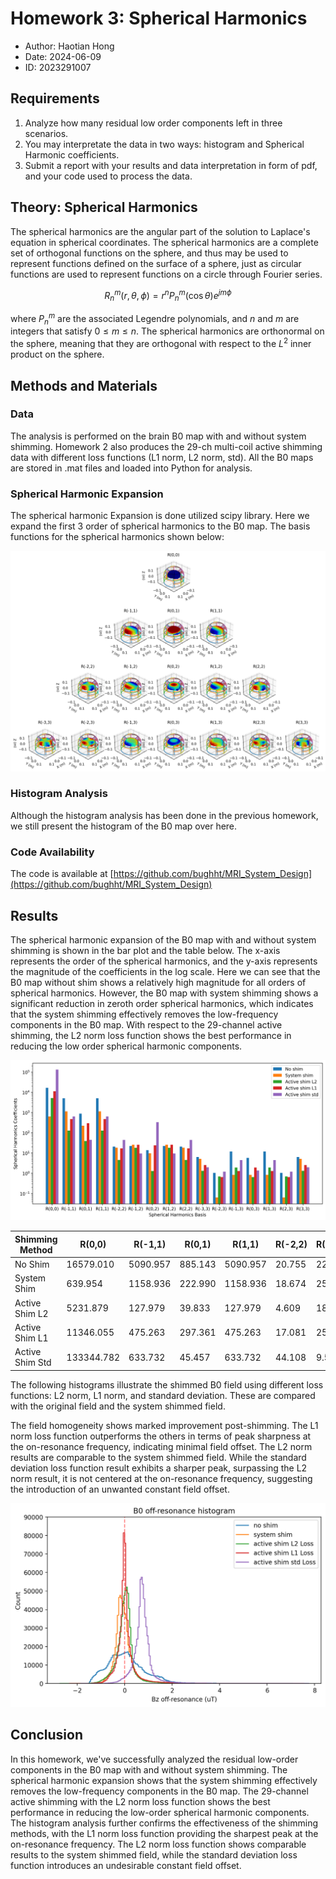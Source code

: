 # Homework 3: Spherical Harmonics

+ Author: Haotian Hong
+ Date: 2024-06-09
+ ID: 2023291007

## Requirements

1. Analyze how many residual low order components left in three scenarios.
2. You may interpretate the data in two ways: histogram and Spherical Harmonic coefficients.
3. Submit a report with your results and data interpretation in form of pdf, and your code used to process the data.

## Theory: Spherical Harmonics

The spherical harmonics are the angular part of the solution to Laplace's equation in spherical coordinates. The spherical harmonics are a complete set of orthogonal functions on the sphere, and thus may be used to represent functions defined on the surface of a sphere, just as circular functions are used to represent functions on a circle through Fourier series.

$$R_n^m(r,\theta,\phi) = r^nP_n^m(\cos\theta)e^{jm\phi}$$

where $P_n^m$ are the associated Legendre polynomials, and $n$ and $m$ are integers that satisfy $0\leq m\leq n$. The spherical harmonics are orthonormal on the sphere, meaning that they are orthogonal with respect to the $L^2$ inner product on the sphere.

## Methods and Materials

### Data

The analysis is performed on the brain B0 map with and without system shimming. Homework 2 also produces the 29-ch multi-coil active shimming data with different loss functions (L1 norm, L2 norm, std). All the B0 maps are stored in .mat files and loaded into Python for analysis.

### Spherical Harmonic Expansion

The spherical harmonic Expansion is done utilized scipy library. Here we expand the first 3 order of spherical harmonics to the B0 map. The basis functions for the spherical harmonics shown below:

![](figs/SP_basis.png)

### Histogram Analysis

Although the histogram analysis has been done in the previous homework, we still present the histogram of the B0 map over here.

### Code Availability

The code is available at [https://github.com/bughht/MRI_System_Design](https://github.com/bughht/MRI_System_Design)

## Results

The spherical harmonic expansion of the B0 map with and without system shimming is shown in the bar plot and the table below. The x-axis represents the order of the spherical harmonics, and the y-axis represents the magnitude of the coefficients in the log scale. Here we can see that the B0 map without shim shows a relatively high magnitude for all orders of spherical harmonics. However, the B0 map with system shimming shows a significant reduction in zeroth order spherical harmonics, which indicates that the system shimming effectively removes the low-frequency components in the B0 map. With respect to the 29-channel active shimming, the L2 norm loss function shows the best performance in reducing the low order spherical harmonic components.

![](figs/SP%20bar.png)

|Shimming Method|R(0,0)|R(-1,1)|R(0,1)|R(1,1)|R(-2,2)|R(-1,2)|R(0,2)|R(1,2)|R(2,2)|R(-3,3)|R(-2,3)|R(-1,3)|R(0,3)|R(1,3)|R(2,3)|R(3,3)|
|---|---|---|---|---|---|---|---|---|---|---|---|---|---|---|---|---|
| No Shim | 16579.010 | 5090.957 | 885.143 | 5090.957 | 20.755 | 22.654 | 14.172 | 22.654 | 20.755 | 6.519 | 1.057 | 11.846 | 5.758 | 11.846 | 1.057 | 6.519 | 
| System Shim | 639.954 | 1158.936 | 222.990 | 1158.936 | 18.674 | 25.885 | 9.885 | 25.885 | 18.674 | 5.263 | 0.064 | 0.835 | 0.830 | 0.835 | 0.064 | 5.263 | 
| Active Shim L2 | 5231.879 | 127.979 | 39.833 | 127.979 | 4.609 | 18.505 | 1.307 | 18.505 | 4.609 | 1.325 | 0.706 | 1.932 | 0.661 | 1.932 | 0.706 | 1.325 | 
| Active Shim L1 | 11346.055 | 475.263 | 297.361 | 475.263 | 17.081 | 25.539 | 24.252 | 25.539 | 17.081 | 2.547 | 0.657 | 1.310 | 1.927 | 1.310 | 0.657 | 2.547 | 
| Active Shim Std | 133344.782 | 633.732 | 45.457 | 633.732 | 44.108 | 9.537 | 333.521 | 9.537 | 44.108 | 2.010 | 1.228 | 4.579 | 1.370 | 4.579 | 1.228 | 2.010 | 

The following histograms illustrate the shimmed B0 field using different loss functions: L2 norm, L1 norm, and standard deviation. These are compared with the original field and the system shimmed field.

The field homogeneity shows marked improvement post-shimming. The L1 norm loss function outperforms the others in terms of peak sharpness at the on-resonance frequency, indicating minimal field offset. The L2 norm results are comparable to the system shimmed field. While the standard deviation loss function result exhibits a sharper peak, surpassing the L2 norm result, it is not centered at the on-resonance frequency, suggesting the introduction of an unwanted constant field offset.

![hist](figs/hist.png)

## Conclusion

In this homework, we've successfully analyzed the residual low-order components in the B0 map with and without system shimming. The spherical harmonic expansion shows that the system shimming effectively removes the low-frequency components in the B0 map. The 29-channel active shimming with the L2 norm loss function shows the best performance in reducing the low-order spherical harmonic components. The histogram analysis further confirms the effectiveness of the shimming methods, with the L1 norm loss function providing the sharpest peak at the on-resonance frequency. The L2 norm loss function shows comparable results to the system shimmed field, while the standard deviation loss function introduces an undesirable constant field offset.